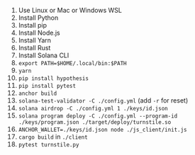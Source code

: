1. Use Linux or Mac or Windows WSL
1. Install Python
1. Install pip
1. Install Node.js
1. Install Yarn
1. Install Rust
1. Install Solana CLI
1. `export PATH=$HOME/.local/bin:$PATH`
1. `yarn`
1. `pip install hypothesis`
1. `pip install pytest`
1. `anchor build`
1. `solana-test-validator -C ./config.yml` (add `-r` for reset)
1. `solana airdrop -C ./config.yml 1 ./keys/id.json`
1. `solana program deploy -C ./config.yml --program-id ./keys/program.json ./target/deploy/turnstile.so`
1. `ANCHOR_WALLET=./keys/id.json node ./js_client/init.js`
1. `cargo build` in `./client`
1. `pytest turnstile.py`
